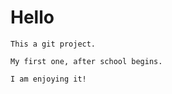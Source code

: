 
# **Hello**

```
This a git project.

My first one, after school begins.
```

```
I am enjoying it!
```
